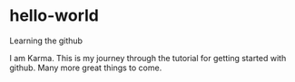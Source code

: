 # hello-world
Learning the github


I am Karma. This is my journey through the tutorial for getting started with github. Many more great things to come.

